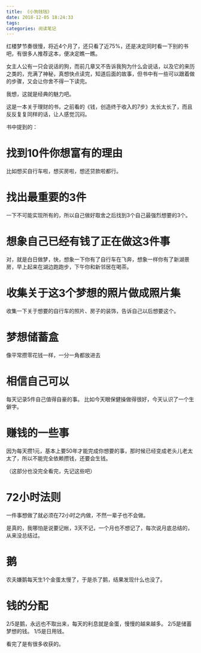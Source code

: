 ```yaml
---
title: 《小狗钱钱》
date: 2018-12-05 18:24:33
tags:
categories: 阅读笔记
---
```


红楼梦节奏很慢，将近4个月了，还只看了近75%，还是决定同时看一下别的书吧，有很多人推荐这本，便决定瞧一瞧。

女主人公有一只会说话的狗，而前几章又不告诉我狗为什么会说话，以及它的来历之类的，充满了神秘，真想快点读完，知道后面的故事，但书中有一些可以跟着做的步骤，又会让你舍不得一下读完。

我想，这就是经典的魅力吧。

这是一本关于理财的书，之前看的《钱，创造终于收入的7步》太长太长了，而且反反复复同样的话，让人感觉沉闷。

书中提到的：

# 找到10件你想富有的理由

比如想买自行车啦，想买房啦，想还贷款啦都行。

# 找出最重要的3件

一下不可能实现所有的，所以自己做好取舍之后找到3个自己最强烈想要的3个。

# 想象自己已经有钱了正在做这3件事

对，就是白日做梦，快，想象一下你有了自行车在飞奔，想象一样你有了新湖景房，早上起来在湖边跑跑步，下午你和新邻居在喝茶。

# 收集关于这3个梦想的照片做成照片集

收集一下关于想要的自行车的照片、房子的装饰，告诉自己以后想要这个。

# 梦想储蓄盒

像平常攒零花钱一样，一分一角都放进去

# 相信自己可以

每天记录5件自己值得自豪的事。
比如今天眼保健操做得很好，今天认识了一个生僻字。

# 赚钱的一些事

因为每天攒1元，基本上要50年才能完成你想要的事，那时候已经变成老头儿老太太了，所以不能完全依赖攒钱，还要会生钱。

（这部分也没完全看完，先记这些吧）

# 72小时法则

一件事想做了就必须在72小时之内做，不然一辈子也不会做。

是真的，我哪怕是说要记帐，3天不记，一个月也不想记了，每次说月底总结的，从来没总结过。

# 鹅

农夫嫌鹅每天生1个金蛋太慢了，于是杀了鹅，结果发现什么也没了。

# 钱的分配

2/5是鹅，永远也不取出来，每天的利息就是金蛋，慢慢的越来越多。
2/5是储蓄梦想的钱。
1/5是日用钱。

看完了是有很多收获的。